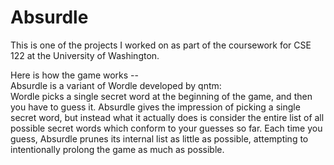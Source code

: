 # Absurdle
This is one of the projects I worked on as part of the coursework for CSE 122 at the University of Washington. <br />

Here is how the game works -- <br />
Absurdle is a variant of Wordle developed by qntm:<br />
  Wordle picks a single secret word at the beginning of the game, and then you have to guess it. Absurdle gives the impression of picking a
  single secret word, but instead what it actually does is consider the entire list of all possible secret words which conform to your 
  guesses so far. Each time you guess, Absurdle prunes its internal list as little as possible, attempting to intentionally prolong the game 
  as much as possible.
